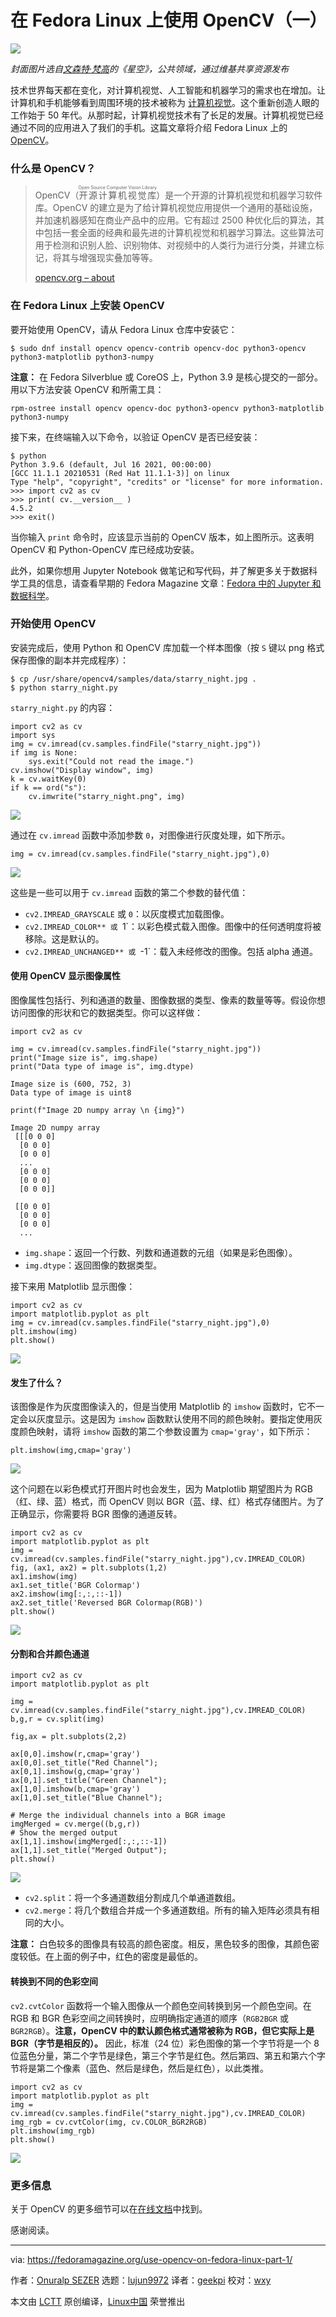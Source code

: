 [#]: subject: (Use OpenCV on Fedora Linux ‒ part 1)
[#]: via: (https://fedoramagazine.org/use-opencv-on-fedora-linux-part-1/)
[#]: author: (Onuralp SEZER https://fedoramagazine.org/author/thunderbirdtr/)
[#]: collector: (lujun9972)
[#]: translator: (geekpi)
[#]: reviewer: (wxy)
[#]: publisher: ( )
[#]: url: ( )

在 Fedora Linux 上使用 OpenCV（一）
======

![][1]

*封面图片选自[文森特·梵高][2]的《星空》，公共领域，通过维基共享资源发布*

技术世界每天都在变化，对计算机视觉、人工智能和机器学习的需求也在增加。让计算机和手机能够看到周围环境的技术被称为 [计算机视觉][3]。这个重新创造人眼的工作始于 50 年代。从那时起，计算机视觉技术有了长足的发展。计算机视觉已经通过不同的应用进入了我们的手机。这篇文章将介绍 Fedora Linux 上的 [OpenCV][4]。

### 什么是 OpenCV？

> OpenCV（<ruby>开源计算机视觉库<rt>Open Source Computer Vision Library</rt></ruby>）是一个开源的计算机视觉和机器学习软件库。OpenCV 的建立是为了给计算机视觉应用提供一个通用的基础设施，并加速机器感知在商业产品中的应用。它有超过 2500 种优化后的算法，其中包括一套全面的经典和最先进的计算机视觉和机器学习算法。这些算法可用于检测和识别人脸、识别物体、对视频中的人类行为进行分类，并建立标记，将其与增强现实叠加等等。
>
> [opencv.org – about][5]

### 在 Fedora Linux 上安装 OpenCV

要开始使用 OpenCV，请从 Fedora Linux 仓库中安装它：

```
$ sudo dnf install opencv opencv-contrib opencv-doc python3-opencv python3-matplotlib python3-numpy
```

**注意：** 在 Fedora Silverblue 或 CoreOS 上，Python 3.9 是核心提交的一部分。用以下方法安装 OpenCV 和所需工具：

```
rpm-ostree install opencv opencv-doc python3-opencv python3-matplotlib python3-numpy
```

接下来，在终端输入以下命令，以验证 OpenCV 是否已经安装：

```
$ python
Python 3.9.6 (default, Jul 16 2021, 00:00:00)
[GCC 11.1.1 20210531 (Red Hat 11.1.1-3)] on linux
Type "help", "copyright", "credits" or "license" for more information.
>>> import cv2 as cv
>>> print( cv.__version__ )
4.5.2
>>> exit()
```

当你输入 `print` 命令时，应该显示当前的 OpenCV 版本，如上图所示。这表明 OpenCV 和 Python-OpenCV 库已经成功安装。

此外，如果你想用 Jupyter Notebook 做笔记和写代码，并了解更多关于数据科学工具的信息，请查看早期的 Fedora Magazine 文章：[Fedora 中的 Jupyter 和数据科学][6]。

### 开始使用 OpenCV

安装完成后，使用 Python 和 OpenCV 库加载一个样本图像（按 `S` 键以 png 格式保存图像的副本并完成程序）：

```
$ cp /usr/share/opencv4/samples/data/starry_night.jpg .
$ python starry_night.py
```

`starry_night.py` 的内容：

```
import cv2 as cv
import sys
img = cv.imread(cv.samples.findFile("starry_night.jpg"))
if img is None:
    sys.exit("Could not read the image.")
cv.imshow("Display window", img)
k = cv.waitKey(0)
if k == ord("s"):
    cv.imwrite("starry_night.png", img)
```

![][7]

通过在 `cv.imread` 函数中添加参数 `0`，对图像进行灰度处理，如下所示。

```
img = cv.imread(cv.samples.findFile("starry_night.jpg"),0)
```

![][8]

这些是一些可以用于 `cv.imread` 函数的第二个参数的替代值：

  * `cv2.IMREAD_GRAYSCALE` 或 `0`：以灰度模式加载图像。
  * `cv2.IMREAD_COLOR** 或 `1`：以彩色模式载入图像。图像中的任何透明度将被移除。这是默认的。
  * `cv2.IMREAD_UNCHANGED** 或 `-1`：载入未经修改的图像。包括 alpha 通道。

#### 使用 OpenCV 显示图像属性

图像属性包括行、列和通道的数量、图像数据的类型、像素的数量等等。假设你想访问图像的形状和它的数据类型。你可以这样做：

```
import cv2 as cv

img = cv.imread(cv.samples.findFile("starry_night.jpg"))
print("Image size is", img.shape)
print("Data type of image is", img.dtype)

Image size is (600, 752, 3)
Data type of image is uint8

print(f"Image 2D numpy array \n {img}")

Image 2D numpy array
 [[[0 0 0]
  [0 0 0]
  [0 0 0]
  ...
  [0 0 0]
  [0 0 0]
  [0 0 0]]

 [[0 0 0]
  [0 0 0]
  [0 0 0]
  ...
```

  * `img.shape`：返回一个行数、列数和通道数的元组（如果是彩色图像）。
  * `img.dtype`：返回图像的数据类型。

接下来用 Matplotlib 显示图像：

```
import cv2 as cv
import matplotlib.pyplot as plt
img = cv.imread(cv.samples.findFile("starry_night.jpg"),0)
plt.imshow(img)
plt.show()
```

![][9]

#### 发生了什么？

该图像是作为灰度图像读入的，但是当使用 Matplotlib 的 `imshow` 函数时，它不一定会以灰度显示。这是因为 `imshow` 函数默认使用不同的颜色映射。要指定使用灰度颜色映射，请将 `imshow` 函数的第二个参数设置为 `cmap='gray'`，如下所示：

```
plt.imshow(img,cmap='gray')
```

![][10]

这个问题在以彩色模式打开图片时也会发生，因为 Matplotlib 期望图片为 RGB（红、绿、蓝）格式，而 OpenCV 则以 BGR（蓝、绿、红）格式存储图片。为了正确显示，你需要将 BGR 图像的通道反转。

```
import cv2 as cv
import matplotlib.pyplot as plt
img = cv.imread(cv.samples.findFile("starry_night.jpg"),cv.IMREAD_COLOR)
fig, (ax1, ax2) = plt.subplots(1,2)
ax1.imshow(img)
ax1.set_title('BGR Colormap')
ax2.imshow(img[:,:,::-1])
ax2.set_title('Reversed BGR Colormap(RGB)')
plt.show()
```

![][11]

#### 分割和合并颜色通道

```
import cv2 as cv
import matplotlib.pyplot as plt

img = cv.imread(cv.samples.findFile("starry_night.jpg"),cv.IMREAD_COLOR)
b,g,r = cv.split(img)

fig,ax = plt.subplots(2,2)

ax[0,0].imshow(r,cmap='gray')
ax[0,0].set_title("Red Channel");
ax[0,1].imshow(g,cmap='gray')
ax[0,1].set_title("Green Channel");
ax[1,0].imshow(b,cmap='gray')
ax[1,0].set_title("Blue Channel");

# Merge the individual channels into a BGR image
imgMerged = cv.merge((b,g,r))
# Show the merged output
ax[1,1].imshow(imgMerged[:,:,::-1])
ax[1,1].set_title("Merged Output");
plt.show()
```

![][12]

  * `cv2.split`：将一个多通道数组分割成几个单通道数组。
  * `cv2.merge`：将几个数组合并成一个多通道数组。所有的输入矩阵必须具有相同的大小。

**注意：** 白色较多的图像具有较高的颜色密度。相反，黑色较多的图像，其颜色密度较低。在上面的例子中，红色的密度是最低的。

#### 转换到不同的色彩空间

`cv2.cvtColor` 函数将一个输入图像从一个颜色空间转换到另一个颜色空间。在 RGB 和 BGR 色彩空间之间转换时，应明确指定通道的顺序（`RGB2BGR` 或 `BGR2RGB`）。**注意，OpenCV 中的默认颜色格式通常被称为 RGB，但它实际上是 BGR（字节是相反的）。** 因此，标准（24 位）彩色图像的第一个字节将是一个 8 位蓝色分量，第二个字节是绿色，第三个字节是红色。然后第四、第五和第六个字节将是第二个像素（蓝色、然后是绿色，然后是红色），以此类推。

```
import cv2 as cv
import matplotlib.pyplot as plt
img = cv.imread(cv.samples.findFile("starry_night.jpg"),cv.IMREAD_COLOR)
img_rgb = cv.cvtColor(img, cv.COLOR_BGR2RGB)
plt.imshow(img_rgb)
plt.show()
```

![][13]

### 更多信息

关于 OpenCV 的更多细节可以在[在线文档][14]中找到。

感谢阅读。

--------------------------------------------------------------------------------

via: https://fedoramagazine.org/use-opencv-on-fedora-linux-part-1/

作者：[Onuralp SEZER][a]
选题：[lujun9972][b]
译者：[geekpi](https://github.com/geekpi)
校对：[wxy](https://github.com/wxy)

本文由 [LCTT](https://github.com/LCTT/TranslateProject) 原创编译，[Linux中国](https://linux.cn/) 荣誉推出

[a]: https://fedoramagazine.org/author/thunderbirdtr/
[b]: https://github.com/lujun9972
[1]: https://fedoramagazine.org/wp-content/uploads/2021/08/starry-night-1-816x345.jpg
[2]: https://commons.wikimedia.org/wiki/File:Van_Gogh_-_Starry_Night_-_Google_Art_Project.jpg
[3]: https://en.wikipedia.org/wiki/Computer_vision
[4]: https://en.wikipedia.org/wiki/OpenCV
[5]: https://opencv.org/about/
[6]: https://fedoramagazine.org/jupyter-and-data-science-in-fedora/
[7]: https://fedoramagazine.org/wp-content/uploads/2021/06/image.png
[8]: https://fedoramagazine.org/wp-content/uploads/2021/06/image-1.png
[9]: https://fedoramagazine.org/wp-content/uploads/2021/06/image-2.png
[10]: https://fedoramagazine.org/wp-content/uploads/2021/06/image-3.png
[11]: https://fedoramagazine.org/wp-content/uploads/2021/06/image-4.png
[12]: https://fedoramagazine.org/wp-content/uploads/2021/06/image-5.png
[13]: https://fedoramagazine.org/wp-content/uploads/2021/06/image-7.png
[14]: https://docs.opencv.org/4.5.2/index.html
